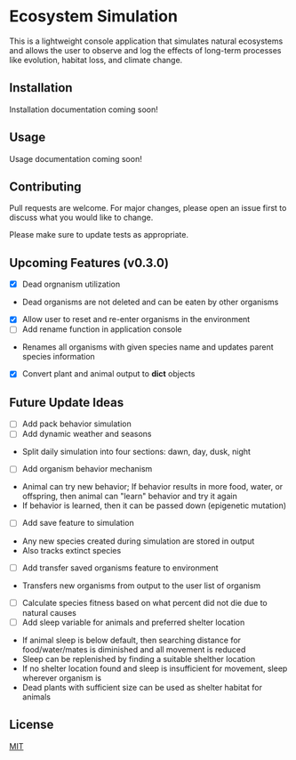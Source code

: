 
# Ecosystem Simulation

This is a lightweight console application that simulates natural ecosystems and allows the user to observe and log the effects of long-term processes like evolution, habitat loss, and climate change.

## Installation
Installation documentation coming soon!

## Usage
Usage documentation coming soon!

## Contributing
Pull requests are welcome. For major changes, please open an issue first to discuss what you would like to change.

Please make sure to update tests as appropriate.

## Upcoming Features (v0.3.0)
- [X] Dead orgnanism utilization
- Dead organisms are not deleted and can be eaten by other organisms
- [X] Allow user to reset and re-enter organisms in the environment
- [ ] Add rename function in application console
- Renames all organisms with given species name and updates parent species information
- [X] Convert plant and animal output to __dict__ objects

## Future Update Ideas
- [ ] Add pack behavior simulation
- [ ] Add dynamic weather and seasons
- Split daily simulation into four sections: dawn, day, dusk, night
- [ ] Add organism behavior mechanism
- Animal can try new behavior; If behavior results in more food, water, or offspring, then animal can "learn" behavior and try it again
- If behavior is learned, then it can be passed down (epigenetic mutation)
- [ ] Add save feature to simulation
- Any new species created during simulation are stored in output
- Also tracks extinct species
- [ ] Add transfer saved organisms feature to environment
- Transfers new organisms from output to the user list of organism
- [ ] Calculate species fitness based on what percent did not die due to natural causes
- [ ] Add sleep variable for animals and preferred shelter location
- If animal sleep is below default, then searching distance for food/water/mates is diminished and all movement is reduced
- Sleep can be replenished by finding a suitable shelther location
- If no shelter location found and sleep is insufficient for movement, sleep wherever organism is
- Dead plants with sufficient size can be used as shelter habitat for animals

## License
[MIT](https://choosealicense.com/licenses/mit/)
